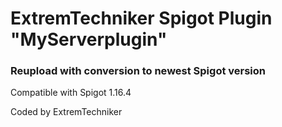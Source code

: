 # ExtremTechniker Spigot Plugin "MyServerplugin"

### Reupload with conversion to newest Spigot version

Compatible with Spigot 1.16.4

Coded by ExtremTechniker